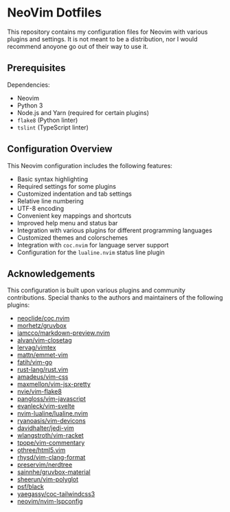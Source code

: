 NeoVim Dotfiles
===============

This repository contains my configuration files for Neovim with various plugins and settings. It is not meant to be a distribution, nor I would recommend anoyone go out of their way to use it.

Prerequisites
-------------

 Dependencies:

*   Neovim
*   Python 3
*   Node.js and Yarn (required for certain plugins)
*   `flake8` (Python linter)
*   `tslint` (TypeScript linter)

Configuration Overview
----------------------

This Neovim configuration includes the following features:

*   Basic syntax highlighting
*   Required settings for some plugins
*   Customized indentation and tab settings
*   Relative line numbering
*   UTF-8 encoding
*   Convenient key mappings and shortcuts
*   Improved help menu and status bar
*   Integration with various plugins for different programming languages
*   Customized themes and colorschemes
*   Integration with `coc.nvim` for language server support
*   Configuration for the `lualine.nvim` status line plugin

Acknowledgements
----------------

This configuration is built upon various plugins and community contributions. Special thanks to the authors and maintainers of the following plugins:

*   [neoclide/coc.nvim](https://github.com/neoclide/coc.nvim)
*   [morhetz/gruvbox](https://github.com/morhetz/gruvbox)
*   [iamcco/markdown-preview.nvim](https://github.com/iamcco/markdown-preview.nvim)
*   [alvan/vim-closetag](https://github.com/alvan/vim-closetag)
*   [lervag/vimtex](https://github.com/lervag/vimtex)
*   [mattn/emmet-vim](https://github.com/mattn/emmet-vim)
*   [fatih/vim-go](https://github.com/fatih/vim-go)
*   [rust-lang/rust.vim](https://github.com/rust-lang/rust.vim)
*   [amadeus/vim-css](https://github.com/amadeus/vim-css)
*   [maxmellon/vim-jsx-pretty](https://github.com/maxmellon/vim-jsx-pretty)
*   [nvie/vim-flake8](https://github.com/nvie/vim-flake8)
*   [pangloss/vim-javascript](https://github.com/pangloss/vim-javascript)
*   [evanleck/vim-svelte](https://github.com/evanleck/vim-svelte)
*   [nvim-lualine/lualine.nvim](https://github.com/nvim-lualine/lualine.nvim)
*   [ryanoasis/vim-devicons](https://github.com/ryanoasis/vim-devicons)
*   [davidhalter/jedi-vim](https://github.com/davidhalter/jedi-vim)
*   [wlangstroth/vim-racket](https://github.com/wlangstroth/vim-racket)
*   [tpope/vim-commentary](https://github.com/tpope/vim-commentary)
*   [othree/html5.vim](https://github.com/othree/html5.vim)
*   [rhysd/vim-clang-format](https://github.com/rhysd/vim-clang-format)
*   [preservim/nerdtree](https://github.com/preservim/nerdtree)
*   [sainnhe/gruvbox-material](https://github.com/sainnhe/gruvbox-material)
*   [sheerun/vim-polyglot](https://github.com/sheerun/vim-polyglot)
*   [psf/black](https://github.com/psf/black)
*   [yaegassy/coc-tailwindcss3](https://github.com/yaegassy/coc-tailwindcss3)
*   [neovim/nvim-lspconfig](https://github.com/neovim/nvim-lspconfig)
